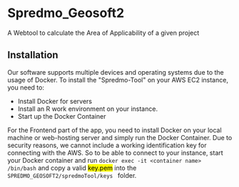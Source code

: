 # Spredmo_Geosoft2
A Webtool to calculate the Area of Applicability of a given project

## Installation
Our software supports multiple devices and operating systems due to the usage of Docker.
To install the "Spredmo-Tool" on your AWS EC2 instance, you need to:
+ Install Docker for servers
+ Install an R work environment on your instance.
+ Start up the Docker Container

For the Frontend part of the app, you need to install Docker on your local machine or web-hosting server and simply run the Docker Container.
Due to security reasons, we cannot include a working identification key for connecting with the AWS. So to be able to connect to your instance,
start your Docker container and run ```docker exec -it <container name> /bin/bash``` and copy a valid <mark>key.pem</mark> into the ```SPREDMO_GEOSOFT2/spredmoTool/keys ``` folder.